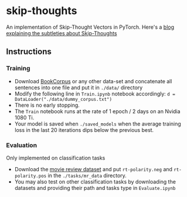 # skip-thoughts
An implementation of Skip-Thought Vectors in PyTorch.
Here's a [blog explaining the subtleties about Skip-Thoughts](http://sanyam5.github.io/my-thoughts-on-skip-thoughts/)

Instructions
------------

### Training
* Download [BookCorpus](http://yknzhu.wixsite.com/mbweb) or any other data-set and concatenate all sentences into one file and put it in `./data/` directory
* Modify the following line in `Train.ipynb` notebook accordingly:
`d = DataLoader("./data/dummy_corpus.txt")`
* There is no early stopping. 
* The `Train` notebook runs at the rate of 1 epoch / 2 days on an Nvidia 1080 Ti. 
* Your model is saved when `./saved_models` when the average training loss in the last 20 iterations dips below the previous best.

### Evaluation
Only implemented on classification tasks
* Download the [movie review dataset](http://www.cs.cornell.edu/people/pabo/movie-review-data/rt-polaritydata.tar.gz) and put `rt-polarity.neg` and  `rt-polarity.pos` in the `./tasks/mr_data` directory.
* You may also test on other classification tasks by downloading the datasets and providing their path and tasks type in `Evaluate.ipynb`


